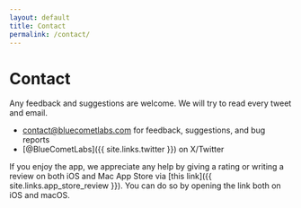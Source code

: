 ```yaml
---
layout: default
title: Contact
permalink: /contact/
---
```


# Contact

Any feedback and suggestions are welcome. We will try to read every tweet and email.

- [contact@bluecometlabs.com](mailto:contact@bluecometlabs.com) for feedback, suggestions, and bug reports
- [@BlueCometLabs]({{ site.links.twitter }}) on X/Twitter

If you enjoy the app, we appreciate any help by giving a rating or writing a review on both iOS and Mac App Store via [this link]({{ site.links.app_store_review }}). You can do so by opening the link both on iOS and macOS.
